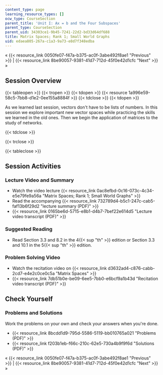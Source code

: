 ```yaml
---
content_type: page
learning_resource_types: []
ocw_type: CourseSection
parent_title: 'Unit I: Ax = b and the Four Subspaces'
parent_type: CourseSection
parent_uid: 34303ce1-9b45-7241-22d2-bd33d64df688
title: Matrix Spaces; Rank 1; Small World Graphs
uid: edaea805-267a-c1a3-9a73-e8d7f348edba
---
```


« {{< resource_link 0050fe07-f47a-b375-ac0f-3abe492f8ae1 "Previous" >}} | {{< resource_link 8be90057-9381-41d7-712d-45f0e42d1cfc "Next" >}} »

Session Overview
----------------

{{< tableopen >}}
{{< tropen >}}
{{< tdopen >}}
{{< resource 1a996e59-58c5-7bb8-d1e2-0ee155a8884f >}}
{{< tdclose >}}
{{< tdopen >}}


As we learned last session, vectors don't have to be lists of numbers. In this session we explore important new vector spaces while practicing the skills we learned in the old ones. Then we begin the application of matrices to the study of networks.


{{< tdclose >}}

{{< trclose >}}

{{< tableclose >}}

Session Activities
------------------

### Lecture Video and Summary

*   Watch the video lecture {{< resource_link 0ac8efbd-0c16-073c-4c34-e5e79fe9a56a "Matrix Spaces; Rank 1; Small World Graphs" >}}
*   Read the accompanying {{< resource_link 732789d4-b5c1-247c-cab5-faf13b6f29d2 "lecture summary (PDF)" >}}
*   {{< resource_link 0165be6d-5715-e8b1-d4b7-7bef22e614d5 "Lecture video transcript (PDF)" >}}

### Suggested Reading

*   Read Section 3.3 and 8.2 in the 4{{< sup "th" >}} edition or Section 3.3 and 10.1 in the 5{{< sup "th" >}} edition.

### Problem Solving Video

*   Watch the recitation video on {{< resource_link d3632ad4-c876-cabb-2cd7-e4e2c0ce0c5a "Matrix Spaces" >}}
*   {{< resource_link 7db51b0e-be09-6ee5-7bb0-e6bcf9a1b43d "Recitation video transcript (PDF)" >}}

Check Yourself
--------------

### Problems and Solutions

Work the problems on your own and check your answers when you're done.

*   {{< resource_link 8bcdd1d9-795d-5586-5119-bb010765a021 "Problems (PDF)" >}}
*   {{< resource_link f203b1eb-f66c-210c-62e5-730a4b9f9f6d "Solutions (PDF)" >}}

« {{< resource_link 0050fe07-f47a-b375-ac0f-3abe492f8ae1 "Previous" >}} | {{< resource_link 8be90057-9381-41d7-712d-45f0e42d1cfc "Next" >}} »